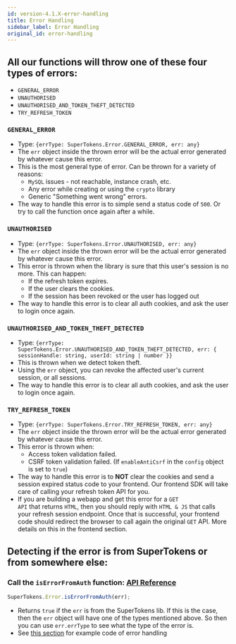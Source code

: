 ```yaml
---
id: version-4.1.X-error-handling
title: Error Handling
sidebar_label: Error Handling
original_id: error-handling
---
```


## All our functions will throw one of these four types of errors:

- ```GENERAL_ERROR```
- ```UNAUTHORISED```
- ```UNAUTHORISED_AND_TOKEN_THEFT_DETECTED```
- ```TRY_REFRESH_TOKEN```

### ```GENERAL_ERROR```
- Type: ```{errType: SuperTokens.Error.GENERAL_ERROR, err: any}```
- The ```err``` object inside the thrown error will be the actual error generated by whatever cause this error.
- This is the most general type of error. Can be thrown for a variety of reasons:
    - ```MySQL``` issues - not reachable, instance crash, etc.
    - Any error while creating or using the ```crypto``` library
    - Generic "Something went wrong" errors.
- The way to handle this error is to simple send a status code of ```500```. Or try to call the function once again after a while.

### ```UNAUTHORISED```
- Type: ```{errType: SuperTokens.Error.UNAUTHORISED, err: any}```
- The ```err``` object inside the thrown error will be the actual error generated by whatever cause this error.
- This error is thrown when the library is sure that this user's session is no more. This can happen:
    - If the refresh token expires.
    - If the user clears the cookies.
    - If the session has been revoked or the user has logged out
- The way to handle this error is to <span class="highlighted-text">clear all auth cookies</span>, and ask the user to login once again.

### ```UNAUTHORISED_AND_TOKEN_THEFT_DETECTED```
- Type: ```{errType: SuperTokens.Error.UNAUTHORISED_AND_TOKEN_THEFT_DETECTED, err: { sessionHandle: string, userId: string | number }}```
- This is thrown when we detect token theft.
- Using the ```err``` object, you can revoke the affected user's current session, or all sessions.
- The way to handle this error is to <span class="highlighted-text">clear all auth cookies</span>, and ask the user to login once again.

### ```TRY_REFRESH_TOKEN```
- Type: ```{errType: SuperTokens.Error.TRY_REFRESH_TOKEN, err: any}```
- The ```err``` object inside the thrown error will be the actual error generated by whatever cause this error.
- This error is thrown when:
    - Access token validation failed.
    - CSRF token validation failed. (If ```enableAntiCsrf``` in the ```config``` object is set to ```true```)
- The way to handle this error is to <span class="highlighted-text"><b>NOT</b> clear the cookies</span> and send a session expired status code to your frontend. Our frontend SDK will take care of calling your refresh token API for you.
- If you are building a webapp and get this error for a <code>GET API</code> that returns <code>HTML</code>, then you should reply with  <code>HTML & JS</code> that calls your refresh session endpoint. Once that is successful, your frontend code should redirect the browser to call again the original <code>GET</code> API. More details on this in the frontend section.

## Detecting if the error is from SuperTokens or from somewhere else:
### Call the ```isErrorFromAuth``` function: [API Reference](api-reference#iserrorfromautherr)
```js
SuperTokens.Error.isErrorFromAuth(err);
```
- Returns ```true``` if the ```err``` is from the SuperTokens lib. If this is the case, then the ```err``` object will have one of the types mentioned above. So then you can use ```err.errType``` to see what the type of the error is.
- See [this section](usage-with-express/verify-session#example-code) for example code of error handling
